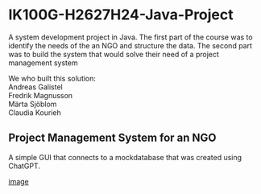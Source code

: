 # IK100G-H2627H24-Java-Project
A system development project in Java. The first part of the course was to identify the needs of the an NGO and structure the data. The second part was to build the system that would solve their need of a project management system

<!--- Ett backslash \ efter namnet ger en radbrytning -->
We who built this solution:\
Andreas Galistel\
Fredrik Magnusson\
Märta Sjöblom\
Claudia Kourieh

## Project Management System for an NGO

A simple GUI that connects to a mockdatabase that was created using ChatGPT. 

[image](image.png)

